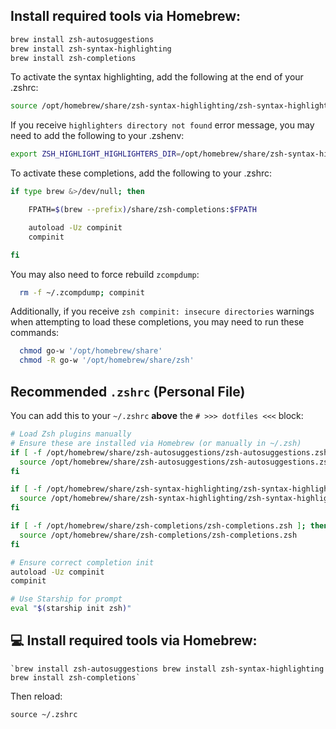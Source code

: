
## Install required tools via Homebrew:

```bash
brew install zsh-autosuggestions
brew install zsh-syntax-highlighting
brew install zsh-completions
```

To activate the syntax highlighting, add the following at the end of your .zshrc:

```bash
source /opt/homebrew/share/zsh-syntax-highlighting/zsh-syntax-highlighting.zsh
```

If you receive `highlighters directory not found` error message, you may need to add the following to your .zshenv:

```bash
export ZSH_HIGHLIGHT_HIGHLIGHTERS_DIR=/opt/homebrew/share/zsh-syntax-highlighting/highlighters
```

To activate these completions, add the following to your .zshrc:

```bash
if type brew &>/dev/null; then

    FPATH=$(brew --prefix)/share/zsh-completions:$FPATH

    autoload -Uz compinit
    compinit

fi
```

You may also need to force rebuild `zcompdump`:

```bash
  rm -f ~/.zcompdump; compinit
```

Additionally, if you receive `zsh compinit: insecure directories` warnings when attempting
to load these completions, you may need to run these commands:

```bash
  chmod go-w '/opt/homebrew/share'
  chmod -R go-w '/opt/homebrew/share/zsh'
```

## Recommended `.zshrc` (Personal File)

You can add this to your `~/.zshrc` **above** the `# >>> dotfiles <<<` block:

```bash
# Load Zsh plugins manually
# Ensure these are installed via Homebrew (or manually in ~/.zsh)
if [ -f /opt/homebrew/share/zsh-autosuggestions/zsh-autosuggestions.zsh ]; then
  source /opt/homebrew/share/zsh-autosuggestions/zsh-autosuggestions.zsh
fi

if [ -f /opt/homebrew/share/zsh-syntax-highlighting/zsh-syntax-highlighting.zsh ]; then
  source /opt/homebrew/share/zsh-syntax-highlighting/zsh-syntax-highlighting.zsh
fi

if [ -f /opt/homebrew/share/zsh-completions/zsh-completions.zsh ]; then
  source /opt/homebrew/share/zsh-completions/zsh-completions.zsh
fi

# Ensure correct completion init
autoload -Uz compinit
compinit

# Use Starship for prompt
eval "$(starship init zsh)"

```

## 💻 Install required tools via Homebrew:

```b
`brew install zsh-autosuggestions brew install zsh-syntax-highlighting brew install zsh-completions`

```
Then reload:

`source ~/.zshrc`